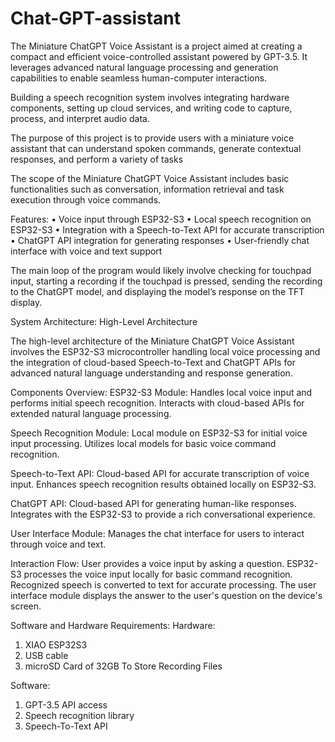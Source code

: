# Chat-GPT-assistant
The Miniature ChatGPT Voice Assistant is a project aimed at creating a compact and efficient voice-controlled assistant powered by GPT-3.5. It leverages advanced natural language processing and generation capabilities to enable seamless human-computer interactions.

Building a speech recognition system involves integrating hardware components, setting up cloud services, and writing code to capture, process, and interpret audio data. 


The purpose of this project is to provide users with a miniature voice assistant that can understand spoken commands, generate contextual responses, and perform a variety of tasks


The scope of the Miniature ChatGPT Voice Assistant includes basic functionalities such as conversation, information retrieval and task execution through voice commands.

Features:
•	Voice input through ESP32-S3
•	Local speech recognition on ESP32-S3
•	Integration with a Speech-to-Text API for accurate transcription
•	ChatGPT API integration for generating responses
•	User-friendly chat interface with voice and text support

The main loop of the program would likely involve checking for touchpad input, starting a recording if the touchpad is pressed, sending the recording to the ChatGPT model, and displaying the model’s response on the TFT display.

System Architecture:
High-Level Architecture

The high-level architecture of the Miniature ChatGPT Voice Assistant involves the ESP32-S3 microcontroller handling local voice processing and the integration of cloud-based Speech-to-Text and ChatGPT APIs for advanced natural language understanding and response generation.

Components Overview:
ESP32-S3 Module:
Handles local voice input and performs initial speech recognition.
Interacts with cloud-based APIs for extended natural language processing.

Speech Recognition Module:
Local module on ESP32-S3 for initial voice input processing.
Utilizes local models for basic voice command recognition.

Speech-to-Text API:
Cloud-based API for accurate transcription of voice input.
Enhances speech recognition results obtained locally on ESP32-S3.

ChatGPT API:
Cloud-based API for generating human-like responses.
Integrates with the ESP32-S3 to provide a rich conversational experience.

User Interface Module:
Manages the chat interface for users to interact through voice and text.

Interaction Flow:
User provides a voice input by asking a question.
ESP32-S3 processes the voice input locally for basic command recognition.
Recognized speech is converted to text for accurate processing.
The user interface module displays the answer to the user's question on the device's screen.



Software and Hardware Requirements:
Hardware:
1.	XIAO ESP32S3 
2.	USB cable
3.	microSD Card of 32GB To Store Recording Files

Software:
1.	GPT-3.5 API access
2.	Speech recognition library
3.	Speech-To-Text API
